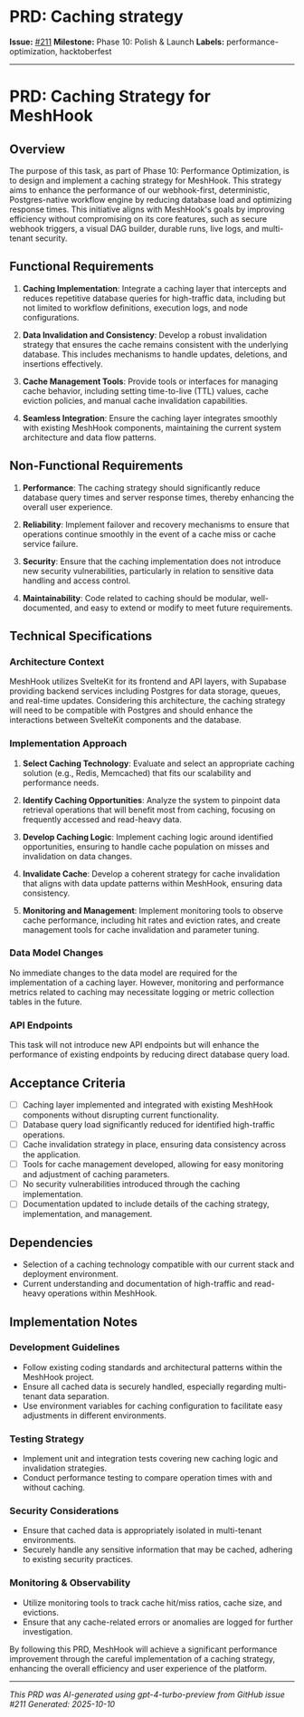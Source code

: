 # PRD: Caching strategy

**Issue:** [#211](https://github.com/profullstack/meshhook/issues/211)
**Milestone:** Phase 10: Polish & Launch
**Labels:** performance-optimization, hacktoberfest

---

# PRD: Caching Strategy for MeshHook

## Overview

The purpose of this task, as part of Phase 10: Performance Optimization, is to design and implement a caching strategy for MeshHook. This strategy aims to enhance the performance of our webhook-first, deterministic, Postgres-native workflow engine by reducing database load and optimizing response times. This initiative aligns with MeshHook's goals by improving efficiency without compromising on its core features, such as secure webhook triggers, a visual DAG builder, durable runs, live logs, and multi-tenant security.

## Functional Requirements

1. **Caching Implementation**: Integrate a caching layer that intercepts and reduces repetitive database queries for high-traffic data, including but not limited to workflow definitions, execution logs, and node configurations.
   
2. **Data Invalidation and Consistency**: Develop a robust invalidation strategy that ensures the cache remains consistent with the underlying database. This includes mechanisms to handle updates, deletions, and insertions effectively.

3. **Cache Management Tools**: Provide tools or interfaces for managing cache behavior, including setting time-to-live (TTL) values, cache eviction policies, and manual cache invalidation capabilities.

4. **Seamless Integration**: Ensure the caching layer integrates smoothly with existing MeshHook components, maintaining the current system architecture and data flow patterns.

## Non-Functional Requirements

1. **Performance**: The caching strategy should significantly reduce database query times and server response times, thereby enhancing the overall user experience.
   
2. **Reliability**: Implement failover and recovery mechanisms to ensure that operations continue smoothly in the event of a cache miss or cache service failure.

3. **Security**: Ensure that the caching implementation does not introduce new security vulnerabilities, particularly in relation to sensitive data handling and access control.

4. **Maintainability**: Code related to caching should be modular, well-documented, and easy to extend or modify to meet future requirements.

## Technical Specifications

### Architecture Context

MeshHook utilizes SvelteKit for its frontend and API layers, with Supabase providing backend services including Postgres for data storage, queues, and real-time updates. Considering this architecture, the caching strategy will need to be compatible with Postgres and should enhance the interactions between SvelteKit components and the database.

### Implementation Approach

1. **Select Caching Technology**: Evaluate and select an appropriate caching solution (e.g., Redis, Memcached) that fits our scalability and performance needs.

2. **Identify Caching Opportunities**: Analyze the system to pinpoint data retrieval operations that will benefit most from caching, focusing on frequently accessed and read-heavy data.

3. **Develop Caching Logic**: Implement caching logic around identified opportunities, ensuring to handle cache population on misses and invalidation on data changes.

4. **Invalidate Cache**: Develop a coherent strategy for cache invalidation that aligns with data update patterns within MeshHook, ensuring data consistency.

5. **Monitoring and Management**: Implement monitoring tools to observe cache performance, including hit rates and eviction rates, and create management tools for cache invalidation and parameter tuning.

### Data Model Changes

No immediate changes to the data model are required for the implementation of a caching layer. However, monitoring and performance metrics related to caching may necessitate logging or metric collection tables in the future.

### API Endpoints

This task will not introduce new API endpoints but will enhance the performance of existing endpoints by reducing direct database query load.

## Acceptance Criteria

- [ ] Caching layer implemented and integrated with existing MeshHook components without disrupting current functionality.
- [ ] Database query load significantly reduced for identified high-traffic operations.
- [ ] Cache invalidation strategy in place, ensuring data consistency across the application.
- [ ] Tools for cache management developed, allowing for easy monitoring and adjustment of caching parameters.
- [ ] No security vulnerabilities introduced through the caching implementation.
- [ ] Documentation updated to include details of the caching strategy, implementation, and management.

## Dependencies

- Selection of a caching technology compatible with our current stack and deployment environment.
- Current understanding and documentation of high-traffic and read-heavy operations within MeshHook.

## Implementation Notes

### Development Guidelines

- Follow existing coding standards and architectural patterns within the MeshHook project.
- Ensure all cached data is securely handled, especially regarding multi-tenant data separation.
- Use environment variables for caching configuration to facilitate easy adjustments in different environments.

### Testing Strategy

- Implement unit and integration tests covering new caching logic and invalidation strategies.
- Conduct performance testing to compare operation times with and without caching.

### Security Considerations

- Ensure that cached data is appropriately isolated in multi-tenant environments.
- Securely handle any sensitive information that may be cached, adhering to existing security practices.

### Monitoring & Observability

- Utilize monitoring tools to track cache hit/miss ratios, cache size, and evictions.
- Ensure that any cache-related errors or anomalies are logged for further investigation.

By following this PRD, MeshHook will achieve a significant performance improvement through the careful implementation of a caching strategy, enhancing the overall efficiency and user experience of the platform.

---

*This PRD was AI-generated using gpt-4-turbo-preview from GitHub issue #211*
*Generated: 2025-10-10*
